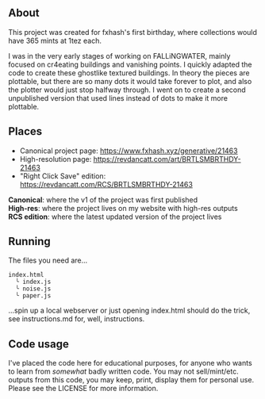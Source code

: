 ## About

This project was created for fxhash's first birthday, where collections would have 365 mints at 1tez each.

I was in the very early stages of working on FALLiNGWATER, mainly focused on cr4eating buildings and vanishing points. I quickly adapted the code to create these ghostlike textured buildings. In theory the pieces are plottable, but there are so many dots it would take forever to plot, and also the plotter would just stop halfway through. I went on to create a second unpublished version that used lines instead of dots to make it more plottable.

## Places

* Canonical project page: https://www.fxhash.xyz/generative/21463
* High-resolution page: https://revdancatt.com/art/BRTLSMBRTHDY-21463
* "Right Click Save" edition: https://revdancatt.com/RCS/BRTLSMBRTHDY-21463

**Canonical**: where the v1 of the project was first published  
**High-res**: where the project lives on my website with high-res outputs  
**RCS edition**: where the latest updated version of the project lives

## Running

The files you need are...

```
index.html
  ╰ index.js
  ╰ noise.js
  ╰ paper.js
```

...spin up a local webserver or just opening index.html should do the trick, see instructions.md for, well, instructions.

## Code usage

I've placed the code here for educational purposes, for anyone who wants to learn from _somewhat_ badly written code. You may not sell/mint/etc. outputs from this code, you may keep, print, display them for personal use. Please see the LICENSE for more information.
